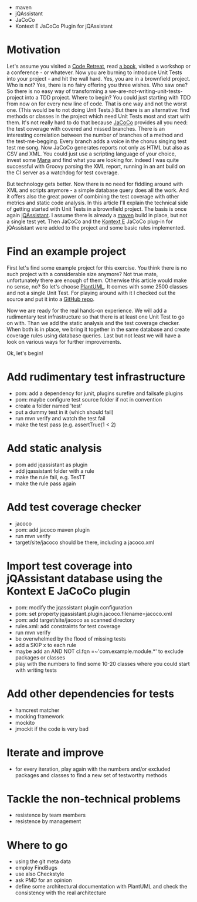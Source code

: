 * maven
* jQAssistant
* JaCoCo
* Kontext E JaCoCo Plugin for jQAssistant

# Motivation
Let's assume you visited a [Code Retreat](http://coderetreat.org/), read [a book](http://www.amazon.com/Test-Driven-Development-Kent-Beck/dp/0321146530),
visited a workshop or a conference - or whatever. Now you are burning to introduce Unit Tests into your project - and hit the wall hard. Yes, you are
in a brownfield project. Who is not? Yes, there is no fairy offering you three wishes. Who saw one? So there is no easy way of transforming a 
we-are-not-writing-unit-tests-project into a TDD project. Where to begin? You could just starting with TDD from now on for every new line of code.
That is one way and not the worst one. (This would be to not doing Unit Tests.) But there is an alternative: find methods or classes in the project
which need Unit Tests most and start with them. It's not really hard to do that because [JaCoCo](http://eclemma.org/jacoco/) provides all you need:
the test coverage with covered and missed branches. There is an interesting correlation between the number of branches of a method and the test-me-begging.
Every branch adds a voice in the chorus singing test test me song. Now JaCoCo generates reports not only as HTML but also as CSV and XML. You could just
use a scripting language of your choice, invest some [Mana](https://en.wikipedia.org/wiki/Magic_%28gaming%29) and find what you are looking for.
Indeed I was quite successful with Groovy parsing the XML report, running in an ant build on the CI server as a watchdog for test coverage.

But technology gets better. Now there is no need for fiddling around with XML and scripts anymore - a simple database query does all the work.
And it offers also the great power of combining the test coverage with other metrics and static code analysis. In this article I'll explain the
technical side of getting started with Unit Tests in a brownfield project. The basis is once again [jQAssistant](http://jqassistant.org/). I assume
there is already a [maven](http://maven.apache.org) build in place, but not a single test yet. Then JaCoCo and the [Kontext E](http://www.kontext-e.de)
JaCoCo plug-in for jQAssistant were added to the project and some basic rules implemented.

# Find an example project
First let's find some example project for this exercise. You think there is no such project with a considerable size anymore? Not true mate, 
unfortunately there are enough of them. Otherwise this article would make no sense, no? So let's choose [PlantUML](http://sourceforge.net/projects/plantuml/).
It comes with some 2500 classes and not a single Unit Test. For playing around with it I checked out the source and put it into a 
[GitHub repo](https://github.com/jensnerche/plantuml).

Now we are ready for the real hands-on experience. We will add a rudimentary test infrastructure so that there is at least one Unit Test to go on with.
Than we add the static analysis and the test coverage checker. When both is in place, we bring it together in the same database and create coverage rules
using database queries. Last but not least we will have a look on various ways for further improvements.

Ok, let's begin!

# Add rudimentary test infrastructure
* pom: add a dependency for junit, plugins surefire and failsafe plugins
* pom: maybe configure test source folder if not in convention
* create a folder named 'test'
* put a dummy test in it (which should fail)
* run mvn verify and watch the test fail
* make the test pass (e.g. assertTrue(1 < 2)

# Add static analysis
* pom add jqassistant as plugin
* add jqassistant folder with a rule
* make the rule fail, e.g. TesTT
* make the rule pass again

# Add test coverage checker
* jacoco
* pom: add jacoco maven plugin
* run mvn verify
* target/site/jacoco should be there, including a jacoco.xml

# Import test coverage into jQAssistant database using the Kontext E JaCoCo plugin
* pom: modify the jqassistant plugin configuration
* pom: set property jqassistant.plugin.jacoco.filename=jacoco.xml
* pom: add target/site/jacoco as scanned directory
* rules.xml: add constraints for test coverage
* run mvn verify
* be overwhelmed by the flood of missing tests
* add a SKIP x to each rule
* maybe add an AND NOT cl.fqn =~'com.example.module.*' to exclude packages or classes
* play with the numbers to find some 10-20 classes where you could start with writing tests

# Add other dependencies for tests
* hamcrest matcher
* mocking framework
* mockito
* jmockit if the code is very bad

# Iterate and improve
* for every iteration, play again with the numbers and/or excluded packages and classes to find a new set of testworthy methods

# Tackle the non-technical problems
* resistence by team members
* resistence by management

# Where to go
* using the git meta data
* employ FindBugs
* use also Checkstyle
* ask PMD for an opinion
* define some architectural documentation with PlantUML and check the consistency with the real architecture
